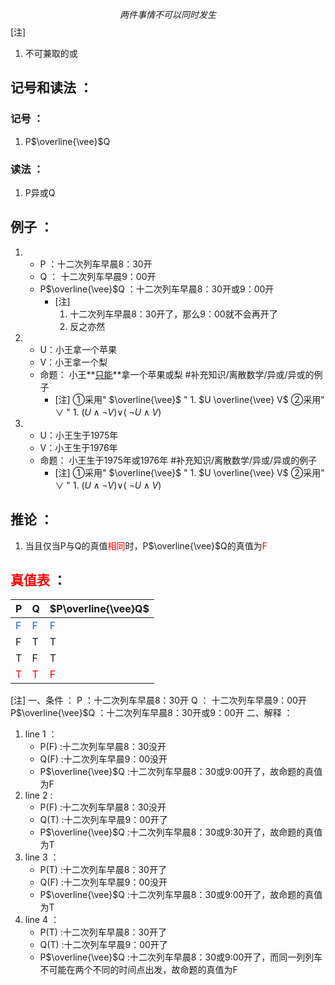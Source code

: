 $$两件事情不可以同时发生\tag{异或}$$
[注]
1. 不可兼取的或
## 记号和读法 ：
### 记号 ：
1. P$\overline{\vee}$Q 

### 读法 ：
1. P异或Q

## 例子 ：
1. 
	- P ：十二次列车早晨8：30开
	- Q ： 十二次列车早晨9：00开
	- P$\overline{\vee}$Q ：十二次列车早晨8：30开或9：00开
		- [注]
			1. 十二次列车早晨8：30开了，那么9：00就不会再开了
			2. 反之亦然
2. 
	- U：小王拿一个苹果
	- V：小王拿一个梨
	- 命题： 小王**<u>只能</u>**拿一个苹果或梨 #补充知识/离散数学/异或/异或的例子
		- [注]
			①采用" $\overline{\vee}$ "
				1. $U \overline{\vee} V$ 
			②采用" $\vee$ "
				1. ($U \wedge \neg V$)$\vee$($\ \neg U \wedge V$)
3. 
	- U：小王生于1975年
	- V：小王生于1976年
	- 命题： 小王生于1975年或1976年 #补充知识/离散数学/异或/异或的例子
		- [注]
			①采用" $\overline{\vee}$ "
				1. $U \overline{\vee} V$ 
			②采用" $\vee$ "
				1. ($U \wedge \neg V$)$\vee$($\ \neg U \wedge V$)
## 推论 ：
1. 当且仅当P与Q的真值<font color="#ff0000">相同</font>时，P$\overline{\vee}$Q的真值为<font color="#ff0000">F</font>
## <font color="#ff0000"> **真值表**</font> ：

| P                              | Q                              | $P\overline{\vee}Q$            |
| ------------------------------ | ------------------------------ | ------------------------------ |
| <font color="#245bdb">F</font> | <font color="#245bdb">F</font> | <font color="#245bdb">F</font> |
| F                              | T                              | T                              |
| T                              | F                              | T                              |
| <font color="#ff0000">T</font> | <font color="#ff0000">T</font> | <font color="#ff0000">F</font> |
[注]
一、条件 ：
	P ：十二次列车早晨8：30开
	Q ： 十二次列车早晨9：00开
	P$\overline{\vee}$Q ：十二次列车早晨8：30开或9：00开
二、解释 ：
1. line 1 ：
	- P(F) :十二次列车早晨8：30没开
	- Q(F) :十二次列车早晨9：00没开
	- P$\overline{\vee}$Q :十二次列车早晨8：30或9:00开了，故命题的真值为F
2. line 2 :
	- P(F) :十二次列车早晨8：30没开
	- Q(T) :十二次列车早晨9：00开了
	- P$\overline{\vee}$Q :十二次列车早晨8：30或9:30开了，故命题的真值为T
3. line 3 ：
	- P(T) :十二次列车早晨8：30开了
	- Q(F) :十二次列车早晨9：00没开
	- P$\overline{\vee}$Q :十二次列车早晨8：30或9:00开了，故命题的真值为T
4.  line 4 ：
	- P(T) :十二次列车早晨8：30开了
	- Q(T) :十二次列车早晨9：00开了
	- P$\overline{\vee}$Q :十二次列车早晨8：30或9:00开了，而同一列列车不可能在两个不同的时间点出发，故命题的真值为F